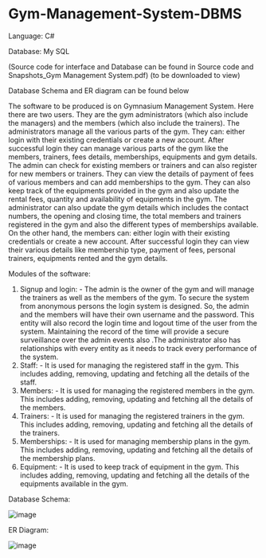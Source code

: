 # Gym-Management-System-DBMS
Language: C#

Database: My SQL

(Source code for interface and Database can be found in Source code and Snapshots_Gym Management System.pdf)
(to be downloaded to view)

Database Schema and ER diagram can be found below

The software to be produced is on Gymnasium Management System. Here there are two users. They are the gym administrators (which also include the managers) and the members (which also include the trainers). 
The administrators manage all the various parts of the gym. They can:
either login with their existing credentials or create a new account. 
After successful login they can manage various parts of the gym like the members, trainers, fees details, memberships, equipments and gym details.
The admin can check for existing members or trainers and can also register for new members or trainers. 
They can view the details of payment of fees of various members and can add memberships to the gym. 
They can also keep track of the equipments provided in the gym and also update the rental fees, quantity and availability of equipments in the gym.
The administrator can also update the gym details which includes the contact numbers, the opening and closing time, the total members and trainers registered in the gym and also the different types of memberships available.
On the other hand, the members can:
either login with their existing credentials or create a new account. 
After successful login they can view their various details like membership type, payment of fees, personal trainers, equipments rented and the gym details.

Modules of the software:
1. Signup and login: - The admin is the owner of the gym and will manage the trainers as well as the members of the gym. To secure the system from anonymous persons the login system is designed. So, the admin and the members will have their own username and the password. This entity will also record the login time and logout time of the user from the system. Maintaining the record of the time will provide a secure surveillance over the admin events also .The administrator also has relationships with every entity as it needs to track every performance of the system.
2. Staff: - It is used for managing the registered staff in the gym. This includes adding, removing, updating and fetching all the details of the staff.
3. Members: - It is used for managing the registered members in the gym. This includes adding, removing, updating and fetching all the details of the members.
4. Trainers: - It is used for managing the registered trainers in the gym. This includes adding, removing, updating and fetching all the details of the trainers.
5. Memberships: - It is used for managing membership plans in the gym. This includes adding, removing, updating and fetching all the details of the membership plans.
6. Equipment: - It is used to keep track of equipment in the gym. This includes adding, removing, updating and fetching all the details of the equipments available in the gym.

Database Schema:

![image](https://github.com/madgepereira020701/Gym-Management-System-DBMS/assets/111832594/b3158d35-73fc-447c-b74e-a0e807cd7e0f)


ER Diagram:

![image](https://github.com/madgepereira020701/Gym-Management-System-DBMS/assets/111832594/3c6f4540-eeaf-4ed9-8f3f-401a54266f3e)



